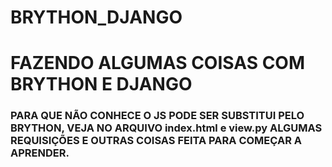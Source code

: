 # BRYTHON_DJANGO
# FAZENDO ALGUMAS COISAS COM BRYTHON E DJANGO
### PARA QUE NÃO CONHECE O JS PODE SER SUBSTITUI PELO BRYTHON, VEJA NO ARQUIVO index.html e view.py ALGUMAS REQUISIÇÕES E OUTRAS COISAS FEITA PARA COMEÇAR A APRENDER.
